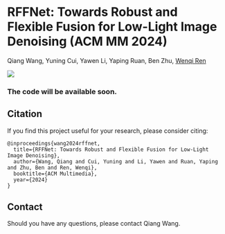 # RFFNet: Towards Robust and Flexible Fusion for Low-Light Image Denoising (ACM MM 2024)

Qiang Wang, Yuning Cui, Yawen Li, Yaping Ruan, Ben Zhu, [Wenqi Ren](https://scholar.google.com.hk/citations?user=VwfgfR8AAAAJ&hl=zh-CN&oi=ao)

[![](https://img.shields.io/badge/ACM%20MM-paper-blue.svg)]()

### The code will be available soon.

## Citation
If you find this project useful for your research, please consider citing:
~~~
@inproceedings{wang2024rffnet,
  title={RFFNet: Towards Robust and Flexible Fusion for Low-Light Image Denoising},
  author={Wang, Qiang and Cui, Yuning and Li, Yawen and Ruan, Yaping and Zhu, Ben and Ren, Wenqi},
  booktitle={ACM Multimedia},
  year={2024}
}
~~~
## Contact
Should you have any questions, please contact Qiang Wang.
